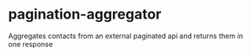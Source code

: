 # pagination-aggregator
Aggregates  contacts from an external paginated api and returns them in one response
